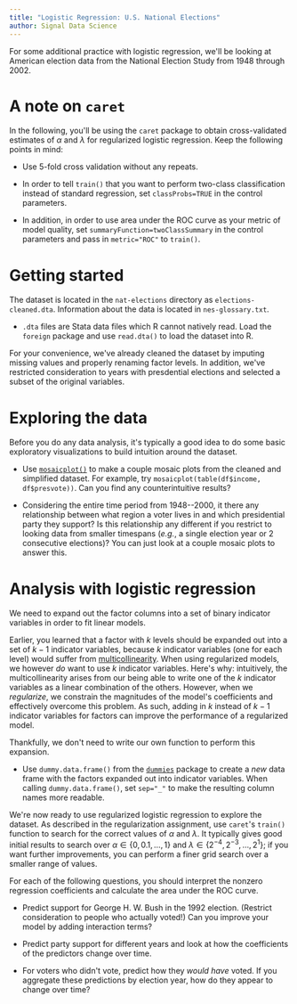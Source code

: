 ```yaml
---
title: "Logistic Regression: U.S. National Elections"
author: Signal Data Science
---
```


For some additional practice with logistic regression, we'll be looking at American election data from the National Election Study from 1948 through 2002.

A note on `caret`
=================

In the following, you'll be using the `caret` package to obtain cross-validated estimates of $\alpha$ and $\lambda$ for regularized logistic regression. Keep the following points in mind:

* Use 5-fold cross validation without any repeats.

* In order to tell `train()` that you want to perform two-class classification instead of standard regression, set `classProbs=TRUE` in the control parameters. 

* In addition, in order to use area under the ROC curve as your metric of model quality, set `summaryFunction=twoClassSummary` in the control parameters and pass in `metric="ROC"` to `train()`.

Getting started
===============

The dataset is located in the `nat-elections` directory as `elections-cleaned.dta`. Information about the data is located in `nes-glossary.txt`.

* `.dta` files are Stata data files which R cannot natively read. Load the `foreign` package and use `read.dta()` to load the dataset into R.

For your convenience, we've already cleaned the dataset by imputing missing values and properly renaming factor levels. In addition, we've restricted consideration to years with presdential elections and selected a subset of the original variables.

Exploring the data
==================

Before you do any data analysis, it's typically a good idea to do some basic exploratory visualizations to build intuition around the dataset.

* Use [`mosaicplot()`](https://stat.ethz.ch/R-manual/R-devel/library/graphics/html/mosaicplot.html) to make a couple mosaic plots from the cleaned and simplified dataset. For example, try `mosaicplot(table(df$income, df$presvote))`. Can you find any counterintuitive results?

* Considering the entire time period from 1948--2000, it there any relationship between what region a voter lives in and which presidential party they support? Is this relationship any different if you restrict to looking data from smaller timespans (*e.g.*, a single election year or 2 consecutive elections)? You can just look at a couple mosaic plots to answer this.

Analysis with logistic regression
=================================

We need to expand out the factor columns into a set of binary indicator variables in order to fit linear models.

Earlier, you learned that a factor with $k$ levels should be expanded out into a set of $k-1$ indicator variables, because $k$ indicator variables (one for each level) would suffer from [multicollinearity](https://en.wikipedia.org/wiki/Multicollinearity). When using regularized models, we however *do* want to use $k$ indicator variables. Here's why: intuitively, the multicollinearity arises from our being able to write one of the $k$ indicator variables as a linear combination of the others. However, when we *regularize*, we constrain the magnitudes of the model's coefficients and effectively overcome this problem. As such, adding in $k$ instead of $k-1$ indicator variables for factors can improve the performance of a regularized model.

Thankfully, we don't need to write our own function to perform this expansion.

* Use `dummy.data.frame()` from the [`dummies`](https://cran.r-project.org/web/packages/dummies/) package to create a *new* data frame with the factors expanded out into indicator variables. When calling `dummy.data.frame()`, set `sep="_"` to make the resulting column names more readable.

We're now ready to use regularized logistic regression to explore the dataset. As described in the regularization assignment, use `caret`'s `train()` function to search for the correct values of $\alpha$ and $\lambda$. It typically gives good  initial results to search over $\alpha \in \{0, 0.1, \ldots, 1\}$ and $\lambda \in \{2^{-4}, 2^{-3}, \ldots, 2^1\}$; if you want further improvements, you can perform a finer grid search over a smaller range of values.

For each of the following questions, you should interpret the nonzero regression coefficients and calculate the area under the ROC curve.

* Predict support for George H. W. Bush in the 1992 election. (Restrict consideration to people who actually voted!) Can you improve your model by adding interaction terms?

* Predict party support for different years and look at how the coefficients of the predictors change over time.

* For voters who didn't vote, predict how they *would have* voted. If you aggregate these predictions by election year, how do they appear to change over time?